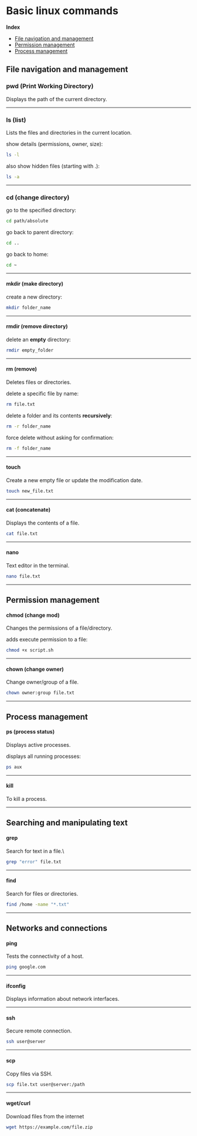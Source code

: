 # Basic linux commands

**Index**
- [File navigation and management](##file-navigation-and-management)
- [Permission management](##permission-management)
- [Process management](##process-management)

## File navigation and management

### pwd (Print Working Directory)
Displays the path of the current directory.

---

### ls (list)
Lists the files and directories in the current location.

show details (permissions, owner, size):
```bash
ls -l
```

also show hidden files (starting with .):
```bash
ls -a 
```

---

### cd (change directory)

go to the specified directory:
```bash
cd path/absolute 
```

go back to parent directory:
```bash
cd .. 
```

go back to home:
```bash
cd ~ 
```

---

#### mkdir (make directory)

create a new directory:
```bash
mkdir folder_name
```

---

#### rmdir (remove directory)

delete an **empty** directory:
```bash
rmdir empty_folder
```

---

#### rm (remove)
Deletes files or directories.

delete a specific file by name:
```bash
rm file.txt
```

delete a folder and its contents **recursively**:
```bash
rm -r folder_name
```

force delete without asking for confirmation:
```bash
rm -f folder_name
```

---

#### touch
Create a new empty file or update the modification date.

```bash
touch new_file.txt
```

---

#### cat (concatenate)
Displays the contents of a file.

```bash
cat file.txt
```

---

#### nano
Text editor in the terminal.

```bash
nano file.txt
```

---

## Permission management

#### chmod (change mod)
Changes the permissions of a file/directory.

adds execute permission to a file:
```bash
chmod +x script.sh
```

---

#### chown (change owner)
Change owner/group of a file.

```bash
chown owner:group file.txt
```

---

## Process management

#### ps (process status)
Displays active processes.

displays all running processes:
```bash
ps aux
```

---
#### kill
To kill a process.

---

## Searching and manipulating text

#### grep
Search for text in a file.\

```bash
grep "error" file.txt
```

---

#### find
Search for files or directories.

```bash
find /home -name "*.txt"
```

---

## Networks and connections

#### ping
Tests the connectivity of a host.

```bash
ping google.com
```

---

#### ifconfig
Displays information about network interfaces.

---

#### ssh
Secure remote connection.

```bash
ssh user@server
```

---

#### scp
Copy files via SSH.

```bash
scp file.txt user@server:/path
```

---

#### wget/curl
Download files from the internet

```bash
wget https://example.com/file.zip
```